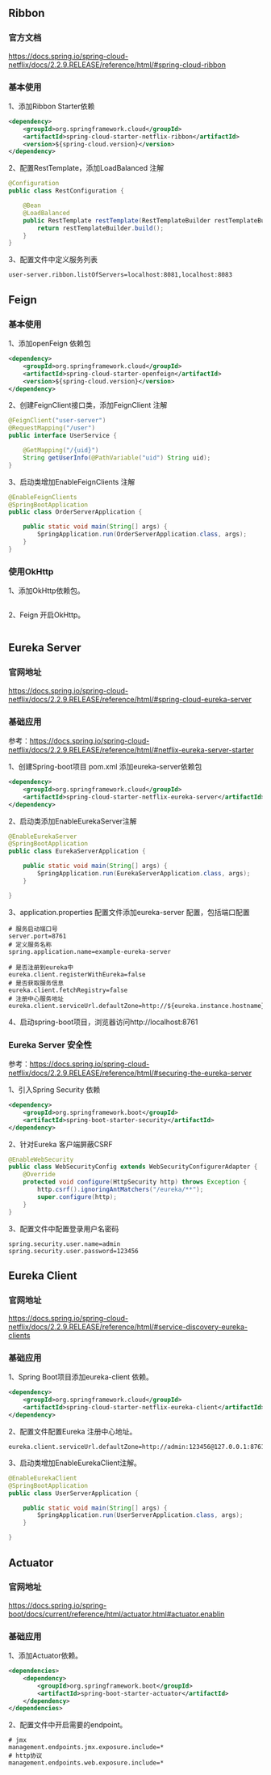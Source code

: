 ## Ribbon
### 官方文档
https://docs.spring.io/spring-cloud-netflix/docs/2.2.9.RELEASE/reference/html/#spring-cloud-ribbon

### 基本使用
1、添加Ribbon Starter依赖
~~~xml
<dependency>
    <groupId>org.springframework.cloud</groupId>
    <artifactId>spring-cloud-starter-netflix-ribbon</artifactId>
    <version>${spring-cloud.version}</version>
</dependency>
~~~

2、配置RestTemplate，添加LoadBalanced 注解
~~~java
@Configuration
public class RestConfiguration {

    @Bean
    @LoadBalanced
    public RestTemplate restTemplate(RestTemplateBuilder restTemplateBuilder) {
        return restTemplateBuilder.build();
    }
}
~~~

3、配置文件中定义服务列表
~~~properties
user-server.ribbon.listOfServers=localhost:8081,localhost:8083
~~~

## Feign 
### 

### 基本使用
1、添加openFeign 依赖包
~~~xml
<dependency>
    <groupId>org.springframework.cloud</groupId>
    <artifactId>spring-cloud-starter-openfeign</artifactId>
    <version>${spring-cloud.version}</version>
</dependency>
~~~
2、创建FeignClient接口类，添加FeignClient 注解
~~~java
@FeignClient("user-server")
@RequestMapping("/user")
public interface UserService {

    @GetMapping("/{uid}")
    String getUserInfo(@PathVariable("uid") String uid);
}
~~~
3、启动类增加EnableFeignClients 注解
~~~java
@EnableFeignClients
@SpringBootApplication
public class OrderServerApplication {

    public static void main(String[] args) {
        SpringApplication.run(OrderServerApplication.class, args);
    }
}
~~~

### 使用OkHttp
1、添加OkHttp依赖包。
~~~xml

~~~
2、Feign 开启OkHttp。
~~~properties

~~~

## Eureka Server
### 官网地址
https://docs.spring.io/spring-cloud-netflix/docs/2.2.9.RELEASE/reference/html/#spring-cloud-eureka-server

### 基础应用
参考：https://docs.spring.io/spring-cloud-netflix/docs/2.2.9.RELEASE/reference/html/#netflix-eureka-server-starter

1、创建Spring-boot项目 pom.xml 添加eureka-server依赖包
~~~xml
<dependency>
    <groupId>org.springframework.cloud</groupId>
    <artifactId>spring-cloud-starter-netflix-eureka-server</artifactId>
</dependency>
~~~
2、启动类添加EnableEurekaServer注解
~~~java
@EnableEurekaServer
@SpringBootApplication
public class EurekaServerApplication {

	public static void main(String[] args) {
		SpringApplication.run(EurekaServerApplication.class, args);
	}

}
~~~
3、application.properties 配置文件添加eureka-server 配置，包括端口配置
~~~properties
# 服务启动端口号
server.port=8761
# 定义服务名称
spring.application.name=example-eureka-server

# 是否注册到eureka中
eureka.client.registerWithEureka=false
# 是否获取服务信息
eureka.client.fetchRegistry=false
# 注册中心服务地址
eureka.client.serviceUrl.defaultZone=http://${eureka.instance.hostname}:${server.port}/eureka/
~~~

4、启动spring-boot项目，浏览器访问http://localhost:8761

### Eureka Server 安全性
参考：https://docs.spring.io/spring-cloud-netflix/docs/2.2.9.RELEASE/reference/html/#securing-the-eureka-server

1、引入Spring Security 依赖
~~~xml
<dependency>
    <groupId>org.springframework.boot</groupId>
    <artifactId>spring-boot-starter-security</artifactId>
</dependency>
~~~
2、针对Eureka 客户端屏蔽CSRF
~~~java
@EnableWebSecurity
public class WebSecurityConfig extends WebSecurityConfigurerAdapter {
    @Override
    protected void configure(HttpSecurity http) throws Exception {
        http.csrf().ignoringAntMatchers("/eureka/**");
        super.configure(http);
    }
}
~~~
3、配置文件中配置登录用户名密码
~~~properties
spring.security.user.name=admin
spring.security.user.password=123456
~~~

## Eureka Client
### 官网地址
https://docs.spring.io/spring-cloud-netflix/docs/2.2.9.RELEASE/reference/html/#service-discovery-eureka-clients

### 基础应用
1、Spring Boot项目添加eureka-client 依赖。
~~~xml
<dependency>
    <groupId>org.springframework.cloud</groupId>
    <artifactId>spring-cloud-starter-netflix-eureka-client</artifactId>
</dependency>
~~~
2、配置文件配置Eureka 注册中心地址。
~~~properties
eureka.client.serviceUrl.defaultZone=http://admin:123456@127.0.0.1:8761/eureka/
~~~
3、启动类增加EnableEurekaClient注解。
~~~java
@EnableEurekaClient
@SpringBootApplication
public class UserServerApplication {

    public static void main(String[] args) {
        SpringApplication.run(UserServerApplication.class, args);
    }

}
~~~

## Actuator
### 官网地址
https://docs.spring.io/spring-boot/docs/current/reference/html/actuator.html#actuator.enablin

### 基础应用
1、添加Actuator依赖。
~~~xml
<dependencies>
    <dependency>
        <groupId>org.springframework.boot</groupId>
        <artifactId>spring-boot-starter-actuator</artifactId>
    </dependency>
</dependencies>
~~~
2、配置文件中开启需要的endpoint。
~~~properties
# jmx
management.endpoints.jmx.exposure.include=*
# http协议
management.endpoints.web.exposure.include=*
~~~
